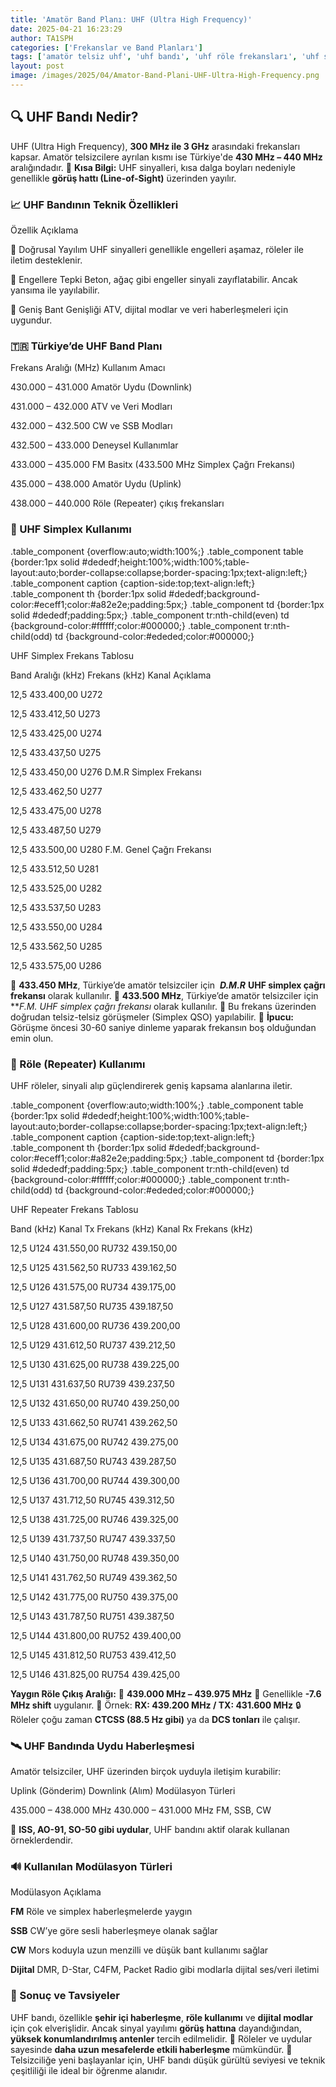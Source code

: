 ```yaml
---
title: 'Amatör Band Planı: UHF (Ultra High Frequency)'
date: 2025-04-21 16:23:29
author: TA1SPH
categories: ['Frekanslar ve Band Planları']
tags: ['amatör telsiz uhf', 'uhf bandı', 'uhf röle frekansları', 'uhf simplex frekansları', 'uhf uydu haberleşmesi']
layout: post
image: /images/2025/04/Amator-Band-Plani-UHF-Ultra-High-Frequency.png
---
```


## 🔍 UHF Bandı Nedir?

UHF (Ultra High Frequency), **300 MHz ile 3 GHz** arasındaki frekansları kapsar. Amatör telsizcilere ayrılan kısmı ise Türkiye'de **430 MHz – 440 MHz** aralığındadır.
📌 **Kısa Bilgi:** UHF sinyalleri, kısa dalga boyları nedeniyle genellikle **görüş hattı (Line-of-Sight)** üzerinden yayılır.

### 📈 UHF Bandının Teknik Özellikleri

Özellik
Açıklama

🔄 Doğrusal Yayılım
UHF sinyalleri genellikle engelleri aşamaz, röleler ile iletim desteklenir.

🧱 Engellere Tepki
Beton, ağaç gibi engeller sinyali zayıflatabilir. Ancak yansıma ile yayılabilir.

📶 Geniş Bant Genişliği
ATV, dijital modlar ve veri haberleşmeleri için uygundur.

### 🇹🇷 Türkiye’de UHF Band Planı

Frekans Aralığı (MHz)
Kullanım Amacı

430.000 – 431.000
Amatör Uydu (Downlink)

431.000 – 432.000
ATV ve Veri Modları

432.000 – 432.500
CW ve SSB Modları

432.500 – 433.000
Deneysel Kullanımlar

433.000 – 435.000
FM Basitx (433.500 MHz Simplex Çağrı Frekansı)

435.000 – 438.000
Amatör Uydu (Uplink)

438.000 – 440.000
Röle (Repeater) çıkış frekansları

### 📡 UHF Simplex Kullanımı

.table_component {overflow:auto;width:100%;} .table_component table {border:1px solid #dededf;height:100%;width:100%;table-layout:auto;border-collapse:collapse;border-spacing:1px;text-align:left;} .table_component caption {caption-side:top;text-align:left;} .table_component th {border:1px solid #dededf;background-color:#eceff1;color:#a82e2e;padding:5px;} .table_component td {border:1px solid #dededf;padding:5px;} .table_component tr:nth-child(even) td {background-color:#ffffff;color:#000000;} .table_component tr:nth-child(odd) td {background-color:#ededed;color:#000000;}

UHF Simplex Frekans Tablosu

Band Aralığı (kHz)
Frekans (kHz)
Kanal
Açıklama

12,5
433.400,00
U272

12,5
433.412,50
U273

12,5
433.425,00
U274

12,5
433.437,50
U275

12,5
433.450,00
U276
D.M.R Simplex Frekansı

12,5
433.462,50
U277

12,5
433.475,00
U278

12,5
433.487,50
U279

12,5
433.500,00
U280
F.M. Genel Çağrı Frekansı

12,5
433.512,50
U281

12,5
433.525,00
U282

12,5
433.537,50
U283

12,5
433.550,00
U284

12,5
433.562,50
U285

12,5
433.575,00
U286

🔸 **433.450 MHz**, Türkiye’de amatör telsizciler için  **_D.M.R_** **UHF simplex çağrı frekansı** olarak kullanılır.
🔸 **433.500 MHz**, Türkiye’de amatör telsizciler için ***F.M. *UHF simplex çağrı frekansı** olarak kullanılır.
🔸 Bu frekans üzerinden doğrudan telsiz-telsiz görüşmeler (Simplex QSO) yapılabilir.
🎯 **İpucu:** Görüşme öncesi 30-60 saniye dinleme yaparak frekansın boş olduğundan emin olun.

### 🔁 Röle (Repeater) Kullanımı

UHF röleler, sinyali alıp güçlendirerek geniş kapsama alanlarına iletir.

.table_component {overflow:auto;width:100%;} .table_component table {border:1px solid #dededf;height:100%;width:100%;table-layout:auto;border-collapse:collapse;border-spacing:1px;text-align:left;} .table_component caption {caption-side:top;text-align:left;} .table_component th {border:1px solid #dededf;background-color:#eceff1;color:#a82e2e;padding:5px;} .table_component td {border:1px solid #dededf;padding:5px;} .table_component tr:nth-child(even) td {background-color:#ffffff;color:#000000;} .table_component tr:nth-child(odd) td {background-color:#ededed;color:#000000;}

UHF Repeater Frekans Tablosu

Band (kHz)
Kanal
Tx Frekans (kHz)
Kanal
Rx Frekans (kHz)

12,5
U124
431.550,00
RU732
439.150,00

12,5
U125
431.562,50
RU733
439.162,50

12,5
U126
431.575,00
RU734
439.175,00

12,5
U127
431.587,50
RU735
439.187,50

12,5
U128
431.600,00
RU736
439.200,00

12,5
U129
431.612,50
RU737
439.212,50

12,5
U130
431.625,00
RU738
439.225,00

12,5
U131
431.637,50
RU739
439.237,50

12,5
U132
431.650,00
RU740
439.250,00

12,5
U133
431.662,50
RU741
439.262,50

12,5
U134
431.675,00
RU742
439.275,00

12,5
U135
431.687,50
RU743
439.287,50

12,5
U136
431.700,00
RU744
439.300,00

12,5
U137
431.712,50
RU745
439.312,50

12,5
U138
431.725,00
RU746
439.325,00

12,5
U139
431.737,50
RU747
439.337,50

12,5
U140
431.750,00
RU748
439.350,00

12,5
U141
431.762,50
RU749
439.362,50

12,5
U142
431.775,00
RU750
439.375,00

12,5
U143
431.787,50
RU751
439.387,50

12,5
U144
431.800,00
RU752
439.400,00

12,5
U145
431.812,50
RU753
439.412,50

12,5
U146
431.825,00
RU754
439.425,00

**Yaygın Röle Çıkış Aralığı:**
🔹 **439.000 MHz – 439.975 MHz**
🔹 Genellikle **-7.6 MHz shift** uygulanır.
🔸 Örnek: **RX: 439.200 MHz / TX: 431.600 MHz**
🔒 Röleler çoğu zaman **CTCSS (88.5 Hz gibi)** ya da **DCS tonları** ile çalışır.

### 🛰️ UHF Bandında Uydu Haberleşmesi

Amatör telsizciler, UHF üzerinden birçok uyduyla iletişim kurabilir:

Uplink (Gönderim)
Downlink (Alım)
Modülasyon Türleri

435.000 – 438.000 MHz
430.000 – 431.000 MHz
FM, SSB, CW

📌 **ISS, AO-91, SO-50 gibi uydular**, UHF bandını aktif olarak kullanan örneklerdendir.

### 🔊 Kullanılan Modülasyon Türleri

Modülasyon
Açıklama

**FM**
Röle ve simplex haberleşmelerde yaygın

**SSB**
CW’ye göre sesli haberleşmeye olanak sağlar

**CW**
Mors koduyla uzun menzilli ve düşük bant kullanımı sağlar

**Dijital**
DMR, D-Star, C4FM, Packet Radio gibi modlarla dijital ses/veri iletimi

### 📌 Sonuç ve Tavsiyeler

UHF bandı, özellikle **şehir içi haberleşme**, **röle kullanımı** ve **dijital modlar** için çok elverişlidir. Ancak sinyal yayılımı **görüş hattına** dayandığından, **yüksek konumlandırılmış antenler** tercih edilmelidir.
📌 Röleler ve uydular sayesinde **daha uzun mesafelerde etkili haberleşme** mümkündür.
📌 Telsizciliğe yeni başlayanlar için, UHF bandı düşük gürültü seviyesi ve teknik çeşitliliği ile ideal bir öğrenme alanıdır.
